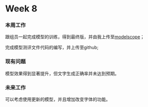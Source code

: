 # Week 8

### 本周工作

跟组员一起完成模型的训练，得到最终版，并由我上传至[modelscope](https://modelscope.cn/models/asdewfqf/hehe98)；

完成模型测评文件代码的编写，并上传至github;

### 现有问题

模型效果得到显著提升，但文字生成正确率并未达到预期。

### 未来工作

可以考虑使用更新的模型，并且增加改变字体的功能。
